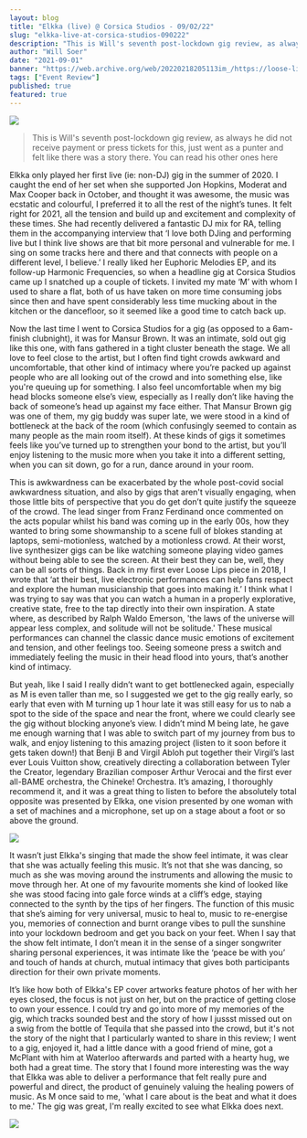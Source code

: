 ```yaml
---
layout: blog
title: "Elkka (live) @ Corsica Studios - 09/02/22"
slug: "elkka-live-at-corsica-studios-090222"
description: "This is Will's seventh post-lockdown gig review, as always he did not receive payment or press tickets for this, just went as a punter and felt like there was a story there. "
author: "Will Soer"
date: "2021-09-01"
banner: "https://web.archive.org/web/20220218205113im_/https://loose-lips.co.uk/img/blog/620d4f6948465/620d4f6949320.jpg"
tags: ["Event Review"]
published: true
featured: true
---
```


[<img src="https://web.archive.org/web/20220218205113im_/https://loose-lips.co.uk/img/blog/620d4f6948465/620d4f6949320.jpg">](http://google.com.au/)

> This is Will's seventh post-lockdown gig review, as always he did not receive payment or press tickets for this, just went as a punter and felt like there was a story there. You can read his other ones here

Elkka only played her first live (ie: non-DJ) gig in the summer of 2020. I caught the end of her set when she supported Jon Hopkins, Moderat and Max Cooper back in October, and thought it was awesome, the music was ecstatic and colourful, I preferred it to all the rest of the night’s tunes. It felt right for 2021, all the tension and build up and excitement and complexity of these times. She had recently delivered a fantastic DJ mix for RA, telling them in the accompanying interview that ‘I love both DJing and performing live but I think live shows are that bit more personal and vulnerable for me. I sing on some tracks here and there and that connects with people on a different level, I believe.’ I really liked her Euphoric Melodies EP, and its follow-up Harmonic Frequencies, so when a headline gig at Corsica Studios came up I snatched up a couple of tickets. I invited my mate ‘M’ with whom I used to share a flat, both of us have taken on more time consuming jobs since then and have spent considerably less time mucking about in the kitchen or the dancefloor, so it seemed like a good time to catch back up.

Now the last time I went to Corsica Studios for a gig (as opposed to a 6am-finish clubnight), it was for Mansur Brown. It was an intimate, sold out gig like this one, with fans gathered in a tight cluster beneath the stage. We all love to feel close to the artist, but I often find tight crowds awkward and uncomfortable, that other kind of intimacy where you’re packed up against people who are all looking out of the crowd and into something else, like you're queuing up for something. I also feel uncomfortable when my big head blocks someone else’s view, especially as I really don’t like having the back of someone’s head up against my face either. That Mansur Brown gig was one of them, my gig buddy was super late, we were stood in a kind of bottleneck at the back of the room (which confusingly seemed to contain as many people as the main room itself). At these kinds of gigs it sometimes feels like you’ve turned up to strengthen your bond to the artist, but you’ll enjoy listening to the music more when you take it into a different setting, when you can sit down, go for a run, dance around in your room.

This is awkwardness can be exacerbated by the whole post-covid social awkwardness situation, and also by gigs that aren't visually engaging, when those little bits of perspective that you do get don’t quite justify the squeeze of the crowd. The lead singer from Franz Ferdinand once commented on the acts popular whilst his band was coming up in the early 00s, how they wanted to bring some showmanship to a scene full of blokes standing at laptops, semi-motionless, watched by a motionless crowd. At their worst, live synthesizer gigs can be like watching someone playing video games without being able to see the screen. At their best they can be, well, they can be all sorts of things. Back in my first ever Loose Lips piece in 2018, I wrote that ‘at their best, live electronic performances can help fans respect and explore the human musicianship that goes into making it.’ I think what I was trying to say was that you can watch a human in a properly explorative, creative state, free to the tap directly into their own inspiration. A state where, as described by Ralph Waldo Emerson, 'the laws of the universe will appear less complex, and solitude will not be solitude.' These musical performances can channel the classic dance music emotions of excitement and tension, and other feelings too. Seeing someone press a switch and immediately feeling the music in their head flood into yours, that’s another kind of intimacy.

But yeah, like I said I really didn’t want to get bottlenecked again, especially as M is even taller than me, so I suggested we get to the gig really early, so early that even with M turning up 1 hour late it was still easy for us to nab a spot to the side of the space and near the front, where we could clearly see the gig without blocking anyone’s view. I didn’t mind M being late, he gave me enough warning that I was able to switch part of my journey from bus to walk, and enjoy listening to this amazing project (listen to it soon before it gets taken down!) that Benji B and Virgil Abloh put together their Virgil’s last ever Louis Vuitton show, creatively directing a collaboration between Tyler the Creator, legendary Brazilian composer Arthur Verocai and the first ever all-BAME orchestra, the Chineke! Orchestra. It’s amazing, I thoroughly recommend it, and it was a great thing to listen to before the absolutely total opposite was presented by Elkka, one vision presented by one woman with a set of machines and a microphone, set up on a stage about a foot or so above the ground.

[<img src="https://web.archive.org/web/20220218205628im_/https://loose-lips.co.uk/img/wysiwyg/620d56ca675af.JPG">](http://google.com.au/)

It wasn’t just Elkka's singing that made the show feel intimate, it was clear that she was actually feeling this music. It’s not that she was dancing, so much as she was moving around the instruments and allowing the music to move through her. At one of my favourite moments she kind of looked like she was stood facing into gale force winds at a cliff’s edge, staying connected to the synth by the tips of her fingers. The function of this music that she’s aiming for very universal, music to heal to, music to re-energise you, memories of connection and burnt orange vibes to pull the sunshine into your lockdown bedroom and get you back on your feet. When I say that the show felt intimate, I don’t mean it in the sense of a singer songwriter sharing personal experiences, it was intimate like the ‘peace be with you’ and touch of hands at church, mutual intimacy that gives both participants direction for their own private moments.

It’s like how both of Elkka's EP cover artworks feature photos of her with her eyes closed, the focus is not just on her, but on the practice of getting close to own your essence. I could try and go into more of my memories of the gig, which tracks sounded best and the story of how I jussst missed out on a swig from the bottle of Tequila that she passed into the crowd, but it's not the story of the night that I particularly wanted to share in this review; I went to a gig, enjoyed it, had a little dance with a good friend of mine, got a McPlant with him at Waterloo afterwards and parted with a hearty hug, we both had a great time. The story that I found more interesting was the way that Elkka was able to deliver a performance that felt really pure and powerful and direct, the product of genuinely valuing the healing powers of music. As M once said to me, 'what I care about is the beat and what it does to me.' The gig was great, I'm really excited to see what Elkka does next.

[<img src="https://web.archive.org/web/20220219023454im_/https://loose-lips.co.uk/img/wysiwyg/620d56d7e64dd.JPG">](http://google.com.au/)
